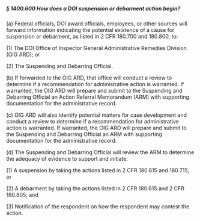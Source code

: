 ##### § 1400.600 How does a DOI suspension or debarment action begin? #####

(a) Federal officials, DOI award officials, employees, or other sources will forward information indicating the potential existence of a cause for suspension or debarment, as listed in 2 CFR 180.700 and 180.800, to:

(1) The DOI Office of Inspector General Administrative Remedies Division (OIG ARD); or

(2) The Suspending and Debarring Official.

(b) If forwarded to the OIG ARD, that office will conduct a review to determine if a recommendation for administrative action is warranted. If warranted, the OIG ARD will prepare and submit to the Suspending and Debarring Official an Action Referral Memorandum (ARM) with supporting documentation for the administrative record.

(c) OIG ARD will also identify potential matters for case development and conduct a review to determine if a recommendation for administrative action is warranted. If warranted, the OIG ARD will prepare and submit to the Suspending and Debarring Official an ARM with supporting documentation for the administrative record.

(d) The Suspending and Debarring Official will review the ARM to determine the adequacy of evidence to support and initiate:

(1) A suspension by taking the actions listed in 2 CFR 180.615 and 180.715; or

(2) A debarment by taking the actions listed in 2 CFR 180.615 and 2 CFR 180.805; and

(3) Notification of the respondent on how the respondent may contest the action.